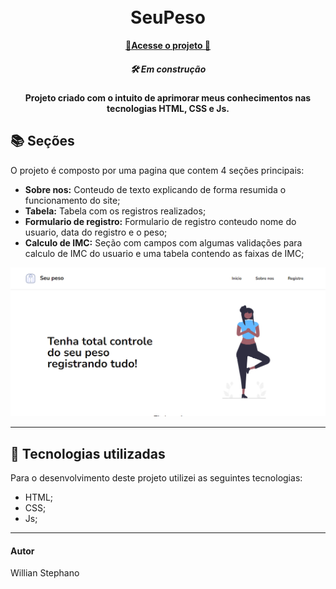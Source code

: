 <h1 align="center">
  <br>SeuPeso
</h1>

<p align="center">
  <a href="https://willianstephano.github.io/Seu-Peso/">
    <b>🚀Acesse o projeto 🚀</b>
  </a>
  
  <h5 align="center">
  🛠️ Em construção 
</h5>

<h4 align="center">
  Projeto criado com o intuito de aprimorar meus conhecimentos nas tecnologias HTML, CSS e Js.
</h4>



## 📚 Seções
O projeto é composto por uma pagina que contem 4 seções principais:

- **Sobre nos:** Conteudo de texto explicando de forma resumida o funcionamento do site;
- **Tabela:** Tabela com os registros realizados;
- **Formulario de registro:** Formulario de registro conteudo nome do usuario, data do registro e o peso;
- **Calculo de IMC:** Seção com campos com algumas validações para calculo de IMC do usuario e uma tabela contendo as faixas de IMC;


<img src="Conteudo/previa-img.PNG" alt="Imagem de pré-visualização da pagina">

---

## 💼 Tecnologias utilizadas
Para o desenvolvimento deste projeto utilizei as seguintes tecnologias:

- HTML;
- CSS;
- Js;
---

#### Autor
Willian Stephano
